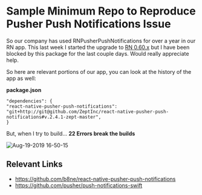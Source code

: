 # Sample Minimum Repo to Reproduce Pusher Push Notifications Issue

So our company has used RNPusherPushNotifications for over a year in our RN app. This last week I started the upgrade to [RN 0.60.x](https://facebook.github.io/react-native/blog/2019/07/03/version-60) but I have been blocked by this package for the last couple days. Would really appreciate help.

So here are relevant portions of our app, you can look at the history of the app as well:

**package.json**
```
"dependencies": {
"react-native-pusher-push-notifications": "git+http://git@github.com/ZeptInc/react-native-pusher-push-notifications#v.2.4.1-zept-master",
}
```

But, when I try to build... **22 Errors break the builds**

![Aug-19-2019 16-50-15](https://user-images.githubusercontent.com/1245512/63304782-80ec3e00-c2a1-11e9-9cb9-72909522a76d.gif)


## Relevant Links
- https://github.com/b8ne/react-native-pusher-push-notifications
- https://github.com/pusher/push-notifications-swift
